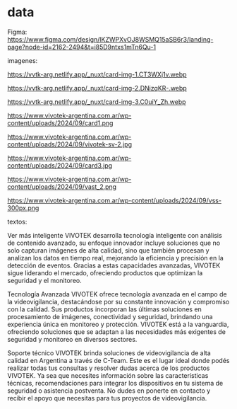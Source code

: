 # data
Figma: https://www.figma.com/design/lKZWPXvOJ8WSMQ15aSB6r3/landing-page?node-id=2162-2494&t=i85D9ntxs1mTn6Qu-1

imagenes:

https://vvtk-arg.netlify.app/_nuxt/card-img-1.CT3WXj1v.webp

https://vvtk-arg.netlify.app/_nuxt/card-img-2.DNizqKR-.webp

https://vvtk-arg.netlify.app/_nuxt/card-img-3.C0uiY_Zh.webp

https://www.vivotek-argentina.com.ar/wp-content/uploads/2024/09/card1.png

https://www.vivotek-argentina.com.ar/wp-content/uploads/2024/09/vivotek-sv-2.jpg

https://www.vivotek-argentina.com.ar/wp-content/uploads/2024/09/card3.jpg

https://www.vivotek-argentina.com.ar/wp-content/uploads/2024/09/vast_2.png

https://www.vivotek-argentina.com.ar/wp-content/uploads/2024/09/vss-300px.png

textos:

Ver más inteligente
VIVOTEK desarrolla tecnología inteligente con análisis de contenido avanzado, su enfoque innovador incluye soluciones que no solo capturan imágenes de alta calidad, sino que también procesan y analizan los datos en tiempo real, mejorando la eficiencia y precisión en la detección de eventos. Gracias a estas capacidades avanzadas, VIVOTEK sigue liderando el mercado, ofreciendo productos que optimizan la seguridad y el monitoreo.


Tecnología Avanzada
VIVOTEK ofrece tecnología avanzada en el campo de la videovigilancia, destacándose por su constante innovación y compromiso con la calidad. Sus productos incorporan las últimas soluciones en procesamiento de imágenes, conectividad y seguridad, brindando una experiencia única en monitoreo y protección. VIVOTEK está a la vanguardia, ofreciendo soluciones que se adaptan a las necesidades más exigentes de seguridad y monitoreo en diversos sectores.


Soporte técnico
VIVOTEK brinda soluciones de videovigilancia de alta calidad en Argentina a través de C-Team. Este es el lugar ideal donde podés realizar todas tus consultas y resolver dudas acerca de los productos VIVOTEK. Ya sea que necesites información sobre las características técnicas, recomendaciones para integrar los dispositivos en tu sistema de seguridad o asistencia postventa. No dudes en ponerte en contacto y recibir el apoyo que necesitas para tus proyectos de videovigilancia.
